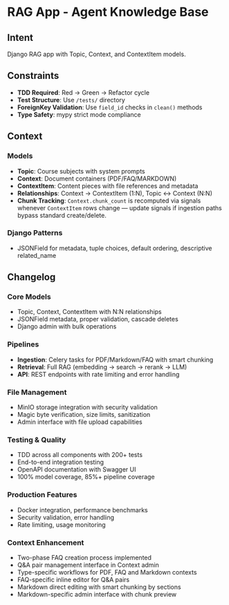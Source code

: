 # RAG App - Agent Knowledge Base

## Intent

Django RAG app with Topic, Context, and ContextItem models.

## Constraints

- **TDD Required**: Red → Green → Refactor cycle
- **Test Structure**: Use `/tests/` directory
- **ForeignKey Validation**: Use `field_id` checks in `clean()` methods
- **Type Safety**: mypy strict mode compliance

## Context

### Models
- **Topic**: Course subjects with system prompts
- **Context**: Document containers (PDF/FAQ/MARKDOWN)
- **ContextItem**: Content pieces with file references and metadata
- **Relationships**: Context → ContextItem (1:N), Topic ↔ Context (N:N)
- **Chunk Tracking**: `Context.chunk_count` is recomputed via signals whenever `ContextItem` rows change — update signals if ingestion paths bypass standard create/delete.

### Django Patterns
- JSONField for metadata, tuple choices, default ordering, descriptive related_name

## Changelog

### Core Models
- Topic, Context, ContextItem with N:N relationships
- JSONField metadata, proper validation, cascade deletes
- Django admin with bulk operations

### Pipelines
- **Ingestion**: Celery tasks for PDF/Markdown/FAQ with smart chunking
- **Retrieval**: Full RAG (embedding → search → rerank → LLM)
- **API**: REST endpoints with rate limiting and error handling

### File Management
- MinIO storage integration with security validation
- Magic byte verification, size limits, sanitization
- Admin interface with file upload capabilities

### Testing & Quality
- TDD across all components with 200+ tests
- End-to-end integration testing
- OpenAPI documentation with Swagger UI
- 100% model coverage, 85%+ pipeline coverage

### Production Features
- Docker integration, performance benchmarks
- Security validation, error handling
- Rate limiting, usage monitoring

### Context Enhancement

- Two-phase FAQ creation process implemented
- Q&A pair management interface in Context admin
- Type-specific workflows for PDF, FAQ and Markdown contexts
- FAQ-specific inline editor for Q&A pairs
- Markdown direct editing with smart chunking by sections
- Markdown-specific admin interface with chunk preview
